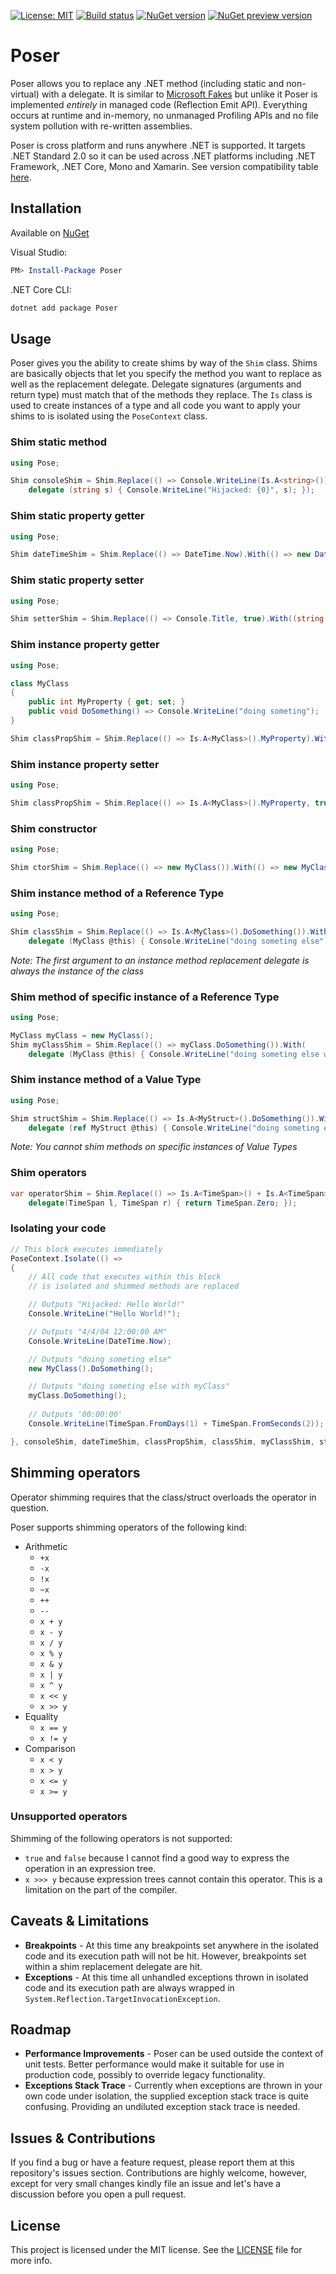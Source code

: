 [![License: MIT](https://img.shields.io/badge/license-MIT-green.svg)](LICENSE)
[![Build status](https://dev.azure.com/palmund/Pose/_apis/build/status/Pose-CI?branchName=master&Label=build)](https://dev.azure.com/palmund/Pose/_build/latest?definitionId=12)
[![NuGet version](https://img.shields.io/nuget/v/Poser?logo=nuget)](https://www.nuget.org/packages/Poser)
[![NuGet preview version](https://img.shields.io/nuget/vpre/Poser?logo=nuget)](https://www.nuget.org/packages/Poser)

# Poser

Poser allows you to replace any .NET method (including static and non-virtual) with a delegate. It is similar to [Microsoft Fakes](https://msdn.microsoft.com/en-us/library/hh549175.aspx) but unlike it Poser is implemented _entirely_ in managed code (Reflection Emit API). Everything occurs at runtime and in-memory, no unmanaged Profiling APIs and no file system pollution with re-written assemblies.

Poser is cross platform and runs anywhere .NET is supported. It targets .NET Standard 2.0 so it can be used across .NET platforms including .NET Framework, .NET Core, Mono and Xamarin. See version compatibility table [here](https://docs.microsoft.com/en-us/dotnet/standard/net-standard).

## Installation

Available on [NuGet](https://www.nuget.org/packages/Poser/)

Visual Studio:

```powershell
PM> Install-Package Poser
```

.NET Core CLI:

```bash
dotnet add package Poser
```

## Usage

Poser gives you the ability to create shims by way of the `Shim` class. Shims are basically objects that let you specify the method you want to replace as well as the replacement delegate. Delegate signatures (arguments and return type) must match that of the methods they replace. The `Is` class is used to create instances of a type and all code you want to apply your shims to is isolated using the `PoseContext` class.


### Shim static method

```csharp
using Pose;

Shim consoleShim = Shim.Replace(() => Console.WriteLine(Is.A<string>())).With(
    delegate (string s) { Console.WriteLine("Hijacked: {0}", s); });
```

### Shim static property getter

```csharp
using Pose;

Shim dateTimeShim = Shim.Replace(() => DateTime.Now).With(() => new DateTime(2004, 4, 4));
```

### Shim static property setter

```csharp
using Pose;

Shim setterShim = Shim.Replace(() => Console.Title, true).With((string title) => { Console.Title = "My Title"; });
```

### Shim instance property getter

```csharp
using Pose;

class MyClass
{
    public int MyProperty { get; set; }
    public void DoSomething() => Console.WriteLine("doing someting");
}

Shim classPropShim = Shim.Replace(() => Is.A<MyClass>().MyProperty).With((MyClass @this) => 100);
```

### Shim instance property setter

```csharp
using Pose;

Shim classPropShim = Shim.Replace(() => Is.A<MyClass>().MyProperty, true).With((MyClass @this, int prop) => { @this.MyProperty = prop * 10; });
```

### Shim constructor

```csharp
using Pose;

Shim ctorShim = Shim.Replace(() => new MyClass()).With(() => new MyClass() { MyProperty = 10 });
```

### Shim instance method of a Reference Type

```csharp
using Pose;

Shim classShim = Shim.Replace(() => Is.A<MyClass>().DoSomething()).With(
    delegate (MyClass @this) { Console.WriteLine("doing someting else"); });
```

_Note: The first argument to an instance method replacement delegate is always the instance of the class_

### Shim method of specific instance of a Reference Type

```csharp
using Pose;

MyClass myClass = new MyClass();
Shim myClassShim = Shim.Replace(() => myClass.DoSomething()).With(
    delegate (MyClass @this) { Console.WriteLine("doing someting else with myClass"); });
```

### Shim instance method of a Value Type

```csharp
using Pose;

Shim structShim = Shim.Replace(() => Is.A<MyStruct>().DoSomething()).With(
    delegate (ref MyStruct @this) { Console.WriteLine("doing someting else"); });
```

_Note: You cannot shim methods on specific instances of Value Types_

### Shim operators

```csharp
var operatorShim = Shim.Replace(() => Is.A<TimeSpan>() + Is.A<TimeSpan>()).With(
    delegate(TimeSpan l, TimeSpan r) { return TimeSpan.Zero; });
```
### Isolating your code

```csharp
// This block executes immediately
PoseContext.Isolate(() =>
{
    // All code that executes within this block
    // is isolated and shimmed methods are replaced

    // Outputs "Hijacked: Hello World!"
    Console.WriteLine("Hello World!");

    // Outputs "4/4/04 12:00:00 AM"
    Console.WriteLine(DateTime.Now);

    // Outputs "doing someting else"
    new MyClass().DoSomething();

    // Outputs "doing someting else with myClass"
    myClass.DoSomething();
    
    // Outputs '00:00:00'
    Console.WriteLine(TimeSpan.FromDays(1) + TimeSpan.FromSeconds(2));

}, consoleShim, dateTimeShim, classPropShim, classShim, myClassShim, structShim, operatorShim);
```

## Shimming operators
Operator shimming requires that the class/struct overloads the operator in question.

Poser supports shimming operators of the following kind:
* Arithmetic
  * `+x`
  * `-x`
  * `!x`
  * `~x`
  * `++`
  * `--`
  * `x + y`
  * `x - y`
  * `x / y`
  * `x % y`
  * `x & y`
  * `x | y`
  * `x ^ y`
  * `x << y`
  * `x >> y`
* Equality
  * `x == y`
  * `x != y`
* Comparison
  * `x < y`
  * `x > y`
  * `x <= y`
  * `x >= y`

### Unsupported operators
Shimming of the following operators is not supported:
- `true` and `false` because I cannot find a good way to express the operation in an expression tree.
- `x >>> y` because expression trees cannot contain this operator. This is a limitation on the part of the compiler.

## Caveats & Limitations

* **Breakpoints** - At this time any breakpoints set anywhere in the isolated code and its execution path will not be hit. However, breakpoints set within a shim replacement delegate are hit.
* **Exceptions** - At this time all unhandled exceptions thrown in isolated code and its execution path are always wrapped in `System.Reflection.TargetInvocationException`.

## Roadmap

* **Performance Improvements** - Poser can be used outside the context of unit tests. Better performance would make it suitable for use in production code, possibly to override legacy functionality.
* **Exceptions Stack Trace** - Currently when exceptions are thrown in your own code under isolation, the supplied exception stack trace is quite confusing. Providing an undiluted exception stack trace is needed.

## Issues & Contributions

If you find a bug or have a feature request, please report them at this repository's issues section. Contributions are highly welcome, however, except for very small changes kindly file an issue and let's have a discussion before you open a pull request.

## License

This project is licensed under the MIT license. See the [LICENSE](LICENSE) file for more info.
